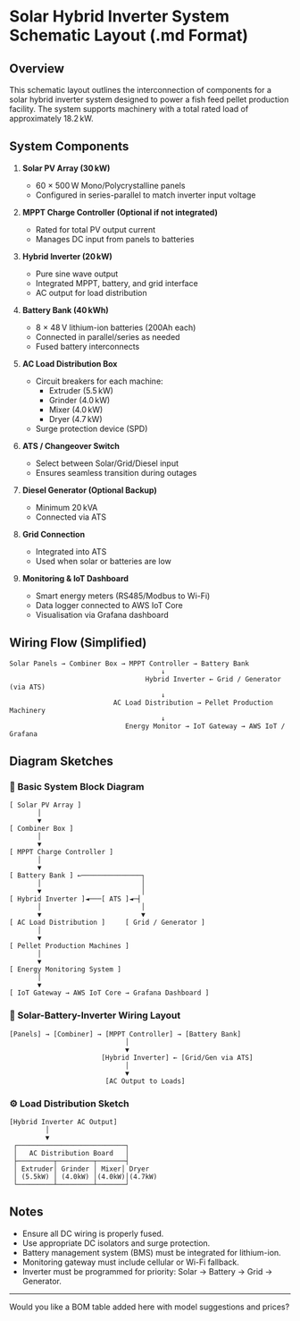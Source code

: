 # Solar Hybrid Inverter System Schematic Layout (.md Format)

## Overview
This schematic layout outlines the interconnection of components for a solar hybrid inverter system designed to power a fish feed pellet production facility. The system supports machinery with a total rated load of approximately 18.2 kW.

## System Components

1. **Solar PV Array (30 kW)**
   - 60 × 500 W Mono/Polycrystalline panels
   - Configured in series-parallel to match inverter input voltage

2. **MPPT Charge Controller (Optional if not integrated)**
   - Rated for total PV output current
   - Manages DC input from panels to batteries

3. **Hybrid Inverter (20 kW)**
   - Pure sine wave output
   - Integrated MPPT, battery, and grid interface
   - AC output for load distribution

4. **Battery Bank (40 kWh)**
   - 8 × 48 V lithium-ion batteries (200Ah each)
   - Connected in parallel/series as needed
   - Fused battery interconnects

5. **AC Load Distribution Box**
   - Circuit breakers for each machine:
     - Extruder (5.5 kW)
     - Grinder (4.0 kW)
     - Mixer (4.0 kW)
     - Dryer (4.7 kW)
   - Surge protection device (SPD)

6. **ATS / Changeover Switch**
   - Select between Solar/Grid/Diesel input
   - Ensures seamless transition during outages

7. **Diesel Generator (Optional Backup)**
   - Minimum 20 kVA
   - Connected via ATS

8. **Grid Connection**
   - Integrated into ATS
   - Used when solar or batteries are low

9. **Monitoring & IoT Dashboard**
   - Smart energy meters (RS485/Modbus to Wi-Fi)
   - Data logger connected to AWS IoT Core
   - Visualisation via Grafana dashboard

## Wiring Flow (Simplified)

```plaintext
Solar Panels → Combiner Box → MPPT Controller → Battery Bank
                                      ↓
                                  Hybrid Inverter ← Grid / Generator (via ATS)
                                      ↓
                          AC Load Distribution → Pellet Production Machinery
                                      ↓
                             Energy Monitor → IoT Gateway → AWS IoT / Grafana
```

## Diagram Sketches

### 🧩 Basic System Block Diagram
```plaintext
[ Solar PV Array ]
       │
       ▼
[ Combiner Box ]
       │
       ▼
[ MPPT Charge Controller ]
       │
       ▼
[ Battery Bank ] ←───────────────┐
       │                         │
       ▼                         │
[ Hybrid Inverter ]◄───[ ATS ]◄─┤
       │                         │
       ▼                         ▼
[ AC Load Distribution ]     [ Grid / Generator ]
       │
       ▼
[ Pellet Production Machines ]
       │
       ▼
[ Energy Monitoring System ]
       │
       ▼
[ IoT Gateway → AWS IoT Core → Grafana Dashboard ]
```

### 🔌 Solar-Battery-Inverter Wiring Layout
```plaintext
[Panels] → [Combiner] → [MPPT Controller] → [Battery Bank]
                             │
                             ▼
                       [Hybrid Inverter] ← [Grid/Gen via ATS]
                             │
                             ▼
                        [AC Output to Loads]
```

### ⚙️ Load Distribution Sketch
```plaintext
[Hybrid Inverter AC Output]
         │
         ▼
 ┌───────────────────────────┐
 │   AC Distribution Board   │
 ├─────────┬─────────┬───────┤
 │ Extruder│ Grinder │ Mixer│ Dryer
 │ (5.5kW) │ (4.0kW) │(4.0kW)│(4.7kW)
 └─────────┴─────────┴───────┘
```

## Notes
- Ensure all DC wiring is properly fused.
- Use appropriate DC isolators and surge protection.
- Battery management system (BMS) must be integrated for lithium-ion.
- Monitoring gateway must include cellular or Wi-Fi fallback.
- Inverter must be programmed for priority: Solar → Battery → Grid → Generator.

---

Would you like a BOM table added here with model suggestions and prices?
